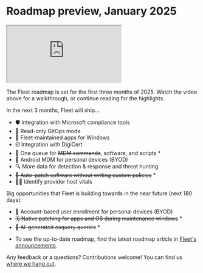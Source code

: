 # Roadmap preview, January 2025

<div purpose="embedded-content">
   <iframe src="https://www.youtube.com/embed/G5W5pjzOfVM" allowfullscreen></iframe>
</div>

The Fleet roadmap is set for the first three months of 2025. Watch the video above for a walkthrough, or continue reading for the highlights.

In the next 3 months, Fleet will ship...
- 🛡️ Integration with Microsoft compliance tools
- 🦾 Read-only GitOps mode
- 💝 Fleet-maintained apps for Windows
- ☑️ Integration with DigiCert
- 🎡 One queue for ~~MDM commands~~, software, and scripts *
- 📱 Android MDM for personal devices (BYOD)
- 🔍 More data for detection & response and threat hunting
- ~~🔄 Auto-patch software without writing custom policies~~ *
- 🧑‍💼 Identify provider host vitals

Big opportunities that Fleet is building towards in the near future (next 180 days):
- 🍏 Account-based user enrollment for personal devices (BYOD)
- ~~🗓️ Native patching for apps and OS during maintenance windows~~ *
- ~~🤖 AI-generated osquery queries~~ *

* To see the up-to-date roadmap, find the latest roadmap article in [Fleet's announcements](https://fleetdm.com/announcements).

Any feedback or a questions?  Contributions welcome! You can find us [where we hang out](https://fleetdm.com/support).

<meta name="category" value="announcements">
<meta name="authorFullName" value="Noah Talerman">
<meta name="authorGitHubUsername" value="noahtalerman">
<meta name="publishedOn" value="2025-01-08">
<meta name="articleTitle" value="Roadmap preview, January 2025">
<meta name="description" value="The product improvements Fleet is currently working on and the 3 biggest open opportunities in the product in the near future.">
